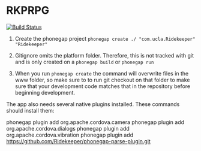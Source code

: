 RKPRPG
======

[![Build Status](https://travis-ci.org/Ridekeeper/RKPRPG.png?branch=master)](https://travis-ci.org/Ridekeeper/RKPRPG)

1. Create the phonegap project
`phonegap create ./ "com.ucla.Ridekeeper" "Ridekeeper"`

2. Gitignore omits the platform folder.
   Therefore, this is not tracked with git and is only created on a `phonegap build` or `phonegap run `
3. When you run `phonegap create` the command will overwrite files in the www folder,
   so make sure to to run git checkout on that folder to make sure that your development code
   matches that in the repository before beginning development.

The app also needs several native plugins installed.  These commands should install them:

phonegap plugin add org.apache.cordova.camera
phonegap plugin add org.apache.cordova.dialogs
phonegap plugin add org.apache.cordova.vibration
phonegap plugin add https://github.com/Ridekeeper/phonegap-parse-plugin.git


